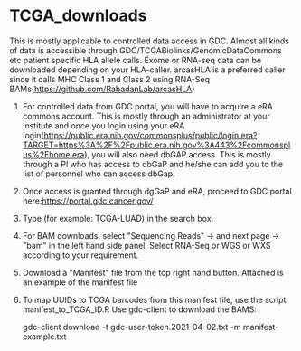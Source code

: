 # TCGA_downloads

This is mostly applicable to controlled data access in GDC. Almost all kinds of data is accessible through GDC/TCGABiolinks/GenomicDataCommons etc patient specific HLA allele calls. Exome or RNA-seq data can be downloaded depending on your HLA-caller. arcasHLA is a preferred caller since it calls MHC Class 1 and Class 2 using RNA-Seq BAMs(https://github.com/RabadanLab/arcasHLA)



1. For controlled data from GDC portal, you will have to acquire a eRA commons account. This is mostly through an administrator at your institute and once you login using your eRA login(https://public.era.nih.gov/commonsplus/public/login.era?TARGET=https%3A%2F%2Fpublic.era.nih.gov%3A443%2Fcommonsplus%2Fhome.era), you will also need dbGAP access. This is mostly through a PI who has access to dbGaP and he/she can add you to the list of personnel who can access dbGap.
2. Once access is granted through dgGaP and eRA, proceed to GDC portal here:https://portal.gdc.cancer.gov/
3. Type (for example: TCGA-LUAD) in the search box.
4. For BAM downloads, select "Sequencing Reads" -> and next page -> "bam" in the left hand side panel. Select RNA-Seq or WGS or WXS according to your requirement.
5. Download a "Manifest" file from the top right hand button. Attached is an example of the manifest file
6. To map UUIDs to TCGA barcodes from this manifest file, use the script manifest_to_TCGA_ID.R
 Use gdc-client to download the BAMS:
 
 
    gdc-client   download   -t gdc-user-token.2021-04-02.txt  -m  manifest-example.txt 
